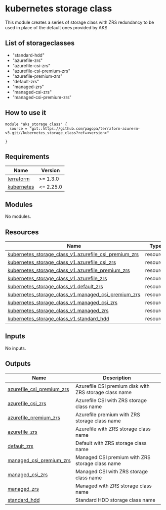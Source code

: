 # kubernetes storage class

This module creates a series of storage class with ZRS redundancy to be used in place of the default ones provided by AKS

## List of storageclasses

* "standard-hdd"
* "azurefile-zrs"
* "azurefile-csi-zrs"
* "azurefile-csi-premium-zrs"
* "azurefile-premium-zrs"
* "default-zrs"
* "managed-zrs"
* "managed-csi-zrs"
* "managed-csi-premium-zrs"

## How to use it

```hcl
module "aks_storage_class" {
  source = "git::https://github.com/pagopa/terraform-azurerm-v3.git//kubernetes_storage_class?ref=<version>"
  
}
```

<!-- markdownlint-disable -->
<!-- BEGINNING OF PRE-COMMIT-TERRAFORM DOCS HOOK -->
## Requirements

| Name | Version |
|------|---------|
| <a name="requirement_terraform"></a> [terraform](#requirement\_terraform) | >= 1.3.0 |
| <a name="requirement_kubernetes"></a> [kubernetes](#requirement\_kubernetes) | <= 2.25.0 |

## Modules

No modules.

## Resources

| Name | Type |
|------|------|
| [kubernetes_storage_class_v1.azurefile_csi_premium_zrs](https://registry.terraform.io/providers/hashicorp/kubernetes/latest/docs/resources/storage_class_v1) | resource |
| [kubernetes_storage_class_v1.azurefile_csi_zrs](https://registry.terraform.io/providers/hashicorp/kubernetes/latest/docs/resources/storage_class_v1) | resource |
| [kubernetes_storage_class_v1.azurefile_premium_zrs](https://registry.terraform.io/providers/hashicorp/kubernetes/latest/docs/resources/storage_class_v1) | resource |
| [kubernetes_storage_class_v1.azurefile_zrs](https://registry.terraform.io/providers/hashicorp/kubernetes/latest/docs/resources/storage_class_v1) | resource |
| [kubernetes_storage_class_v1.default_zrs](https://registry.terraform.io/providers/hashicorp/kubernetes/latest/docs/resources/storage_class_v1) | resource |
| [kubernetes_storage_class_v1.managed_csi_premium_zrs](https://registry.terraform.io/providers/hashicorp/kubernetes/latest/docs/resources/storage_class_v1) | resource |
| [kubernetes_storage_class_v1.managed_csi_zrs](https://registry.terraform.io/providers/hashicorp/kubernetes/latest/docs/resources/storage_class_v1) | resource |
| [kubernetes_storage_class_v1.managed_zrs](https://registry.terraform.io/providers/hashicorp/kubernetes/latest/docs/resources/storage_class_v1) | resource |
| [kubernetes_storage_class_v1.standard_hdd](https://registry.terraform.io/providers/hashicorp/kubernetes/latest/docs/resources/storage_class_v1) | resource |

## Inputs

No inputs.

## Outputs

| Name | Description |
|------|-------------|
| <a name="output_azurefile_csi_premium_zrs"></a> [azurefile\_csi\_premium\_zrs](#output\_azurefile\_csi\_premium\_zrs) | Azurefile CSI premium disk with ZRS storage class name |
| <a name="output_azurefile_csi_zrs"></a> [azurefile\_csi\_zrs](#output\_azurefile\_csi\_zrs) | Azurefile CSI with ZRS storage class name |
| <a name="output_azurefile_premium_zrs"></a> [azurefile\_premium\_zrs](#output\_azurefile\_premium\_zrs) | Azurefile premium with ZRS storage class name |
| <a name="output_azurefile_zrs"></a> [azurefile\_zrs](#output\_azurefile\_zrs) | Azurefile with ZRS storage class name |
| <a name="output_default_zrs"></a> [default\_zrs](#output\_default\_zrs) | Default with ZRS storage class name |
| <a name="output_managed_csi_premium_zrs"></a> [managed\_csi\_premium\_zrs](#output\_managed\_csi\_premium\_zrs) | Managed CSI  premium with ZRS storage class name |
| <a name="output_managed_csi_zrs"></a> [managed\_csi\_zrs](#output\_managed\_csi\_zrs) | Managed CSI with ZRS storage class name |
| <a name="output_managed_zrs"></a> [managed\_zrs](#output\_managed\_zrs) | Managed with ZRS storage class name |
| <a name="output_standard_hdd"></a> [standard\_hdd](#output\_standard\_hdd) | Standard HDD storage class name |
<!-- END OF PRE-COMMIT-TERRAFORM DOCS HOOK -->
